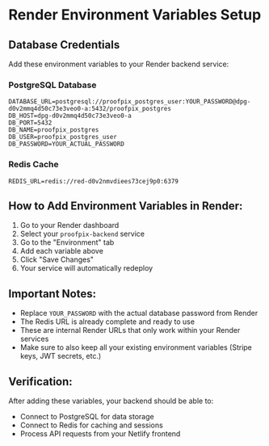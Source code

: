 # Render Environment Variables Setup

## Database Credentials

Add these environment variables to your Render backend service:

### PostgreSQL Database
```
DATABASE_URL=postgresql://proofpix_postgres_user:YOUR_PASSWORD@dpg-d0v2mmq4d50c73e3veo0-a:5432/proofpix_postgres
DB_HOST=dpg-d0v2mmq4d50c73e3veo0-a
DB_PORT=5432
DB_NAME=proofpix_postgres
DB_USER=proofpix_postgres_user
DB_PASSWORD=YOUR_ACTUAL_PASSWORD
```

### Redis Cache
```
REDIS_URL=redis://red-d0v2nmvdiees73cej9p0:6379
```

## How to Add Environment Variables in Render:

1. Go to your Render dashboard
2. Select your `proofpix-backend` service
3. Go to the "Environment" tab
4. Add each variable above
5. Click "Save Changes"
6. Your service will automatically redeploy

## Important Notes:

- Replace `YOUR_PASSWORD` with the actual database password from Render
- The Redis URL is already complete and ready to use
- These are internal Render URLs that only work within your Render services
- Make sure to also keep all your existing environment variables (Stripe keys, JWT secrets, etc.)

## Verification:

After adding these variables, your backend should be able to:
- Connect to PostgreSQL for data storage
- Connect to Redis for caching and sessions
- Process API requests from your Netlify frontend 